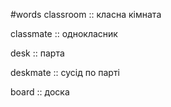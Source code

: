 #words 
classroom :: класна кімната
<!--SR:!2022-11-07,4,270-->
classmate :: однокласник
<!--SR:!2022-11-20,12,250-->
desk :: парта
<!--SR:!2022-11-06,3,250-->
deskmate :: сусід по парті
<!--SR:!2022-11-06,3,250-->
board :: доска
<!--SR:!2022-11-07,4,270-->